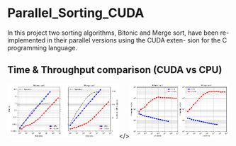 # Parallel_Sorting_CUDA
In this project two sorting algorithms, Bitonic and Merge sort, have been re-implemented in their parallel versions using the CUDA exten- sion for the C programming language.

## Time & Throughput comparison (CUDA vs CPU)
<img src="resources/time.png" width="50%"></><img src="resources/throughput.png" width="44.5%"/> 


